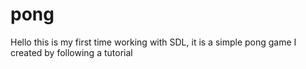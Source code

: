# pong

Hello this is my first time working with SDL, it is a simple pong game I created by following a tutorial

